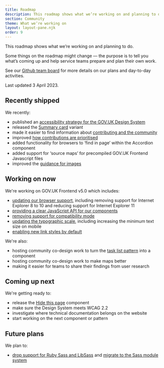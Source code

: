 ```yaml
---
title: Roadmap
description: This roadmap shows what we’re working on and planning to do.
section: Community
theme: What we’re working on
layout: layout-pane.njk
order: 9
---
```


This roadmap shows what we’re working on and planning to do.

Some things on the roadmap might change — the purpose is to tell you what’s coming up and help service teams prepare and plan their own work.

See our [Github team board](https://github.com/orgs/alphagov/projects/53) for more details on our plans and day-to-day activities.

Last updated 3 April 2023.

## Recently shipped

We recently:

- published an [accessibility strategy for the GOV.UK Design System](/community/accessibility-strategy/)
- released the [Summary card](https://github.com/alphagov/govuk-design-system-backlog/issues/210) variant
- made it easier to find information about [contributing and the community](/community/)
- improved [how contributions are prioritised](https://design-system.service.gov.uk/community/upcoming-components-patterns/)
- added functionality for browsers to ‘find in page’ within the Accordion component
- added support for ‘source maps’ for precompiled GOV.UK Frontend Javascript files
- improved the [guidance for images](/styles/images/)

## Working on now

We're working on GOV.UK Frontend v5.0 which includes:

- [updating our browser support](https://github.com/alphagov/govuk-frontend/issues/2621), including removing support for Internet Explorer 8 to 10 and reducing support for Internet Explorer 11
- [providing a clear JavaScript API for our components](https://github.com/alphagov/govuk-frontend/issues/1389)
- [removing support for compatibility mode](https://github.com/alphagov/govuk-frontend/issues/2769)
- [updating the typographic scale](https://github.com/alphagov/govuk-design-system/issues/2289), including increasing the minimum text size on mobile
- [enabling new link styles by default](https://github.com/alphagov/govuk-frontend/issues/2350)

We're also:

- hosting community co-design work to turn the [task list pattern](/patterns/task-list-pages/) into a component
- hosting community co-design work to make maps better
- making it easier for teams to share their findings from user research

## Coming up next

We're getting ready to:

- release the [Hide this page](https://github.com/alphagov/govuk-design-system-backlog/issues/213) component
- make sure the Design System meets WCAG 2.2
- investigate where technical documentation belongs on the website
- start working on the next component or pattern

## Future plans

We plan to:

- [drop support for Ruby Sass and LibSass](https://github.com/alphagov/govuk-frontend/issues/2637) and [migrate to the Sass module system](https://github.com/alphagov/govuk-frontend/issues/1791)

